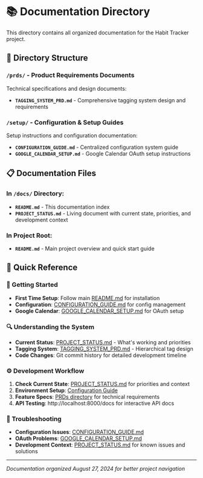# 📚 Documentation Directory

This directory contains all organized documentation for the Habit Tracker project.

## 📁 Directory Structure

### `/prds/` - Product Requirements Documents
Technical specifications and design documents:
- **`TAGGING_SYSTEM_PRD.md`** - Comprehensive tagging system design and requirements

### `/setup/` - Configuration & Setup Guides
Setup instructions and configuration documentation:
- **`CONFIGURATION_GUIDE.md`** - Centralized configuration system guide
- **`GOOGLE_CALENDAR_SETUP.md`** - Google Calendar OAuth setup instructions

## 📋 Documentation Files

### **In `/docs/` Directory:**
- **`README.md`** - This documentation index
- **`PROJECT_STATUS.md`** - Living document with current state, priorities, and development context

### **In Project Root:**
- **`README.md`** - Main project overview and quick start guide

## 🎯 Quick Reference

### **🚀 Getting Started**
- **First Time Setup**: Follow main [README.md](../README.md) for installation
- **Configuration**: [CONFIGURATION_GUIDE.md](setup/CONFIGURATION_GUIDE.md) for config management
- **Google Calendar**: [GOOGLE_CALENDAR_SETUP.md](setup/GOOGLE_CALENDAR_SETUP.md) for OAuth setup

### **🔍 Understanding the System**
- **Current Status**: [PROJECT_STATUS.md](PROJECT_STATUS.md) - What's working and priorities
- **Tagging System**: [TAGGING_SYSTEM_PRD.md](prds/TAGGING_SYSTEM_PRD.md) - Hierarchical tag design
- **Code Changes**: Git commit history for detailed development timeline

### **⚙️ Development Workflow**
1. **Check Current State**: [PROJECT_STATUS.md](PROJECT_STATUS.md) for priorities and context
2. **Environment Setup**: [Configuration Guide](setup/CONFIGURATION_GUIDE.md) 
3. **Feature Specs**: [PRDs directory](prds/) for technical requirements
4. **API Testing**: http://localhost:8000/docs for interactive API docs

### **🐛 Troubleshooting**
- **Configuration Issues**: [CONFIGURATION_GUIDE.md](setup/CONFIGURATION_GUIDE.md)
- **OAuth Problems**: [GOOGLE_CALENDAR_SETUP.md](setup/GOOGLE_CALENDAR_SETUP.md)
- **Development Context**: [PROJECT_STATUS.md](PROJECT_STATUS.md) for known issues and solutions

---

*Documentation organized August 27, 2024 for better project navigation*
